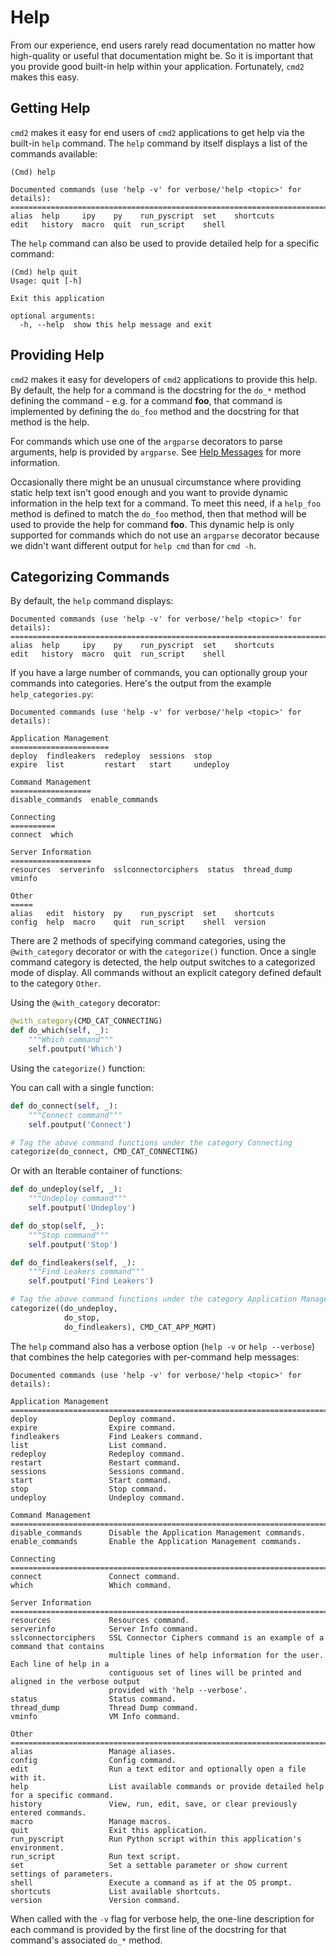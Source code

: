 # Help

From our experience, end users rarely read documentation no matter how high-quality or useful that
documentation might be. So it is important that you provide good built-in help within your
application. Fortunately, `cmd2` makes this easy.

## Getting Help

`cmd2` makes it easy for end users of `cmd2` applications to get help via the built-in `help`
command. The `help` command by itself displays a list of the commands available:

```text
(Cmd) help

Documented commands (use 'help -v' for verbose/'help <topic>' for details):
===========================================================================
alias  help     ipy    py    run_pyscript  set    shortcuts
edit   history  macro  quit  run_script    shell
```

The `help` command can also be used to provide detailed help for a specific command:

```text
(Cmd) help quit
Usage: quit [-h]

Exit this application

optional arguments:
  -h, --help  show this help message and exit
```

## Providing Help

`cmd2` makes it easy for developers of `cmd2` applications to provide this help. By default, the
help for a command is the docstring for the `do_*` method defining the command - e.g. for a command
**foo**, that command is implemented by defining the `do_foo` method and the docstring for that
method is the help.

For commands which use one of the `argparse` decorators to parse arguments, help is provided by
`argparse`. See [Help Messages](./argument_processing.md#help-messages) for more information.

Occasionally there might be an unusual circumstance where providing static help text isn't good
enough and you want to provide dynamic information in the help text for a command. To meet this
need, if a `help_foo` method is defined to match the `do_foo` method, then that method will be used
to provide the help for command **foo**. This dynamic help is only supported for commands which do
not use an `argparse` decorator because we didn't want different output for `help cmd` than for
`cmd -h`.

## Categorizing Commands

By default, the `help` command displays:

    Documented commands (use 'help -v' for verbose/'help <topic>' for details):
    ===========================================================================
    alias  help     ipy    py    run_pyscript  set    shortcuts
    edit   history  macro  quit  run_script    shell

If you have a large number of commands, you can optionally group your commands into categories.
Here's the output from the example `help_categories.py`:

    Documented commands (use 'help -v' for verbose/'help <topic>' for details):

    Application Management
    ======================
    deploy  findleakers  redeploy  sessions  stop
    expire  list         restart   start     undeploy

    Command Management
    ==================
    disable_commands  enable_commands

    Connecting
    ==========
    connect  which

    Server Information
    ==================
    resources  serverinfo  sslconnectorciphers  status  thread_dump  vminfo

    Other
    =====
    alias   edit  history  py    run_pyscript  set    shortcuts
    config  help  macro    quit  run_script    shell  version

There are 2 methods of specifying command categories, using the `@with_category` decorator or with
the `categorize()` function. Once a single command category is detected, the help output switches to
a categorized mode of display. All commands without an explicit category defined default to the
category `Other`.

Using the `@with_category` decorator:

```py
@with_category(CMD_CAT_CONNECTING)
def do_which(self, _):
    """Which command"""
    self.poutput('Which')
```

Using the `categorize()` function:

You can call with a single function:

```py
def do_connect(self, _):
    """Connect command"""
    self.poutput('Connect')

# Tag the above command functions under the category Connecting
categorize(do_connect, CMD_CAT_CONNECTING)
```

Or with an Iterable container of functions:

```py
def do_undeploy(self, _):
    """Undeploy command"""
    self.poutput('Undeploy')

def do_stop(self, _):
    """Stop command"""
    self.poutput('Stop')

def do_findleakers(self, _):
    """Find Leakers command"""
    self.poutput('Find Leakers')

# Tag the above command functions under the category Application Management
categorize((do_undeploy,
            do_stop,
            do_findleakers), CMD_CAT_APP_MGMT)
```

The `help` command also has a verbose option (`help -v` or `help --verbose`) that combines the help
categories with per-command help messages:

    Documented commands (use 'help -v' for verbose/'help <topic>' for details):

    Application Management
    ======================================================================================================
    deploy                Deploy command.
    expire                Expire command.
    findleakers           Find Leakers command.
    list                  List command.
    redeploy              Redeploy command.
    restart               Restart command.
    sessions              Sessions command.
    start                 Start command.
    stop                  Stop command.
    undeploy              Undeploy command.

    Command Management
    ======================================================================================================
    disable_commands      Disable the Application Management commands.
    enable_commands       Enable the Application Management commands.

    Connecting
    ======================================================================================================
    connect               Connect command.
    which                 Which command.

    Server Information
    ======================================================================================================
    resources             Resources command.
    serverinfo            Server Info command.
    sslconnectorciphers   SSL Connector Ciphers command is an example of a command that contains
                          multiple lines of help information for the user. Each line of help in a
                          contiguous set of lines will be printed and aligned in the verbose output
                          provided with 'help --verbose'.
    status                Status command.
    thread_dump           Thread Dump command.
    vminfo                VM Info command.

    Other
    ======================================================================================================
    alias                 Manage aliases.
    config                Config command.
    edit                  Run a text editor and optionally open a file with it.
    help                  List available commands or provide detailed help for a specific command.
    history               View, run, edit, save, or clear previously entered commands.
    macro                 Manage macros.
    quit                  Exit this application.
    run_pyscript          Run Python script within this application's environment.
    run_script            Run text script.
    set                   Set a settable parameter or show current settings of parameters.
    shell                 Execute a command as if at the OS prompt.
    shortcuts             List available shortcuts.
    version               Version command.

When called with the `-v` flag for verbose help, the one-line description for each command is
provided by the first line of the docstring for that command's associated `do_*` method.
